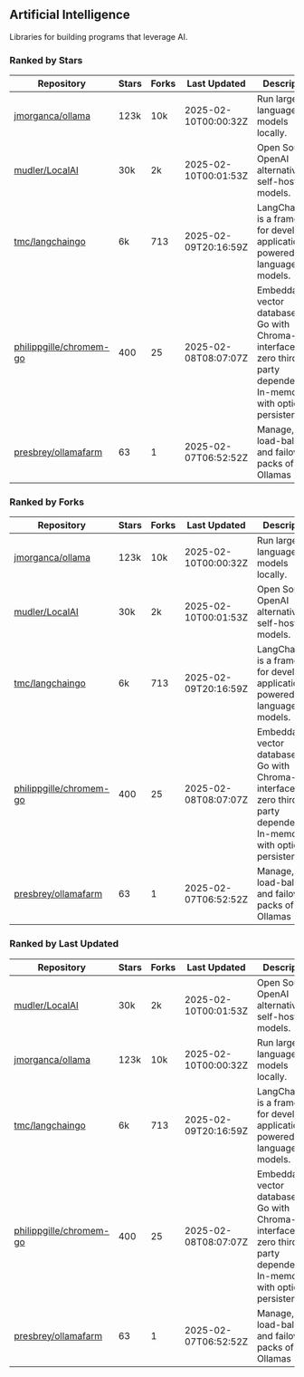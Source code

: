 ## Artificial Intelligence

Libraries for building programs that leverage AI.

### Ranked by Stars

| Repository | Stars | Forks | Last Updated | Description | 
|------------|-------|-------|--------------|-------------|
| [jmorganca/ollama](https://github.com/jmorganca/ollama) | 123k | 10k | 2025-02-10T00:00:32Z |  Run large language models locally. |
| [mudler/LocalAI](https://github.com/mudler/LocalAI) | 30k | 2k | 2025-02-10T00:01:53Z |  Open Source OpenAI alternative, self-host AI models. |
| [tmc/langchaingo](https://github.com/tmc/langchaingo) | 6k | 713 | 2025-02-09T20:16:59Z |  LangChainGo is a framework for developing applications powered by language models. |
| [philippgille/chromem-go](https://github.com/philippgille/chromem-go) | 400 | 25 | 2025-02-08T08:07:07Z |  Embeddable vector database for Go with Chroma-like interface and zero third-party dependencies. In-memory with optional persistence. |
| [presbrey/ollamafarm](https://github.com/presbrey/ollamafarm) | 63 | 1 | 2025-02-07T06:52:52Z |  Manage, load-balance, and failover packs of Ollamas |

### Ranked by Forks

| Repository | Stars | Forks | Last Updated | Description | 
|------------|-------|-------|--------------|-------------|
| [jmorganca/ollama](https://github.com/jmorganca/ollama) | 123k | 10k | 2025-02-10T00:00:32Z |  Run large language models locally. |
| [mudler/LocalAI](https://github.com/mudler/LocalAI) | 30k | 2k | 2025-02-10T00:01:53Z |  Open Source OpenAI alternative, self-host AI models. |
| [tmc/langchaingo](https://github.com/tmc/langchaingo) | 6k | 713 | 2025-02-09T20:16:59Z |  LangChainGo is a framework for developing applications powered by language models. |
| [philippgille/chromem-go](https://github.com/philippgille/chromem-go) | 400 | 25 | 2025-02-08T08:07:07Z |  Embeddable vector database for Go with Chroma-like interface and zero third-party dependencies. In-memory with optional persistence. |
| [presbrey/ollamafarm](https://github.com/presbrey/ollamafarm) | 63 | 1 | 2025-02-07T06:52:52Z |  Manage, load-balance, and failover packs of Ollamas |

### Ranked by Last Updated

| Repository | Stars | Forks | Last Updated | Description | 
|------------|-------|-------|--------------|-------------|
| [mudler/LocalAI](https://github.com/mudler/LocalAI) | 30k | 2k | 2025-02-10T00:01:53Z |  Open Source OpenAI alternative, self-host AI models. |
| [jmorganca/ollama](https://github.com/jmorganca/ollama) | 123k | 10k | 2025-02-10T00:00:32Z |  Run large language models locally. |
| [tmc/langchaingo](https://github.com/tmc/langchaingo) | 6k | 713 | 2025-02-09T20:16:59Z |  LangChainGo is a framework for developing applications powered by language models. |
| [philippgille/chromem-go](https://github.com/philippgille/chromem-go) | 400 | 25 | 2025-02-08T08:07:07Z |  Embeddable vector database for Go with Chroma-like interface and zero third-party dependencies. In-memory with optional persistence. |
| [presbrey/ollamafarm](https://github.com/presbrey/ollamafarm) | 63 | 1 | 2025-02-07T06:52:52Z |  Manage, load-balance, and failover packs of Ollamas |

